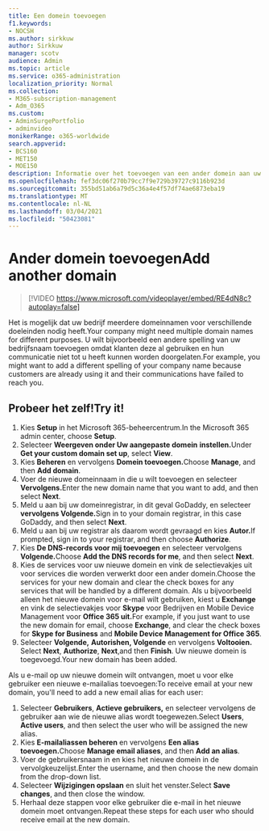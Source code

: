 ```yaml
---
title: Een domein toevoegen
f1.keywords:
- NOCSH
ms.author: sirkkuw
author: Sirkkuw
manager: scotv
audience: Admin
ms.topic: article
ms.service: o365-administration
localization_priority: Normal
ms.collection:
- M365-subscription-management
- Adm_O365
ms.custom:
- AdminSurgePortfolio
- adminvideo
monikerRange: o365-worldwide
search.appverid:
- BCS160
- MET150
- MOE150
description: Informatie over het toevoegen van een ander domein aan uw abonnement.
ms.openlocfilehash: fef3dc06f270b79cc7f9e729b39727c9116b923d
ms.sourcegitcommit: 355bd51ab6a79d5c36a4e4f57df74ae6873eba19
ms.translationtype: MT
ms.contentlocale: nl-NL
ms.lasthandoff: 03/04/2021
ms.locfileid: "50423081"
---
```

# <a name="add-another-domain"></a><span data-ttu-id="ac6f3-103">Ander domein toevoegen</span><span class="sxs-lookup"><span data-stu-id="ac6f3-103">Add another domain</span></span>

> [!VIDEO https://www.microsoft.com/videoplayer/embed/RE4dN8c?autoplay=false]

<span data-ttu-id="ac6f3-104">Het is mogelijk dat uw bedrijf meerdere domeinnamen voor verschillende doeleinden nodig heeft.</span><span class="sxs-lookup"><span data-stu-id="ac6f3-104">Your company might need multiple domain names for different purposes.</span></span> <span data-ttu-id="ac6f3-105">U wilt bijvoorbeeld een andere spelling van uw bedrijfsnaam toevoegen omdat klanten deze al gebruiken en hun communicatie niet tot u heeft kunnen worden doorgelaten.</span><span class="sxs-lookup"><span data-stu-id="ac6f3-105">For example, you might want to add a different spelling of your company name because customers are already using it and their communications have failed to reach you.</span></span>

## <a name="try-it"></a><span data-ttu-id="ac6f3-106">Probeer het zelf!</span><span class="sxs-lookup"><span data-stu-id="ac6f3-106">Try it!</span></span>

1. <span data-ttu-id="ac6f3-107">Kies **Setup** in het Microsoft 365-beheercentrum.</span><span class="sxs-lookup"><span data-stu-id="ac6f3-107">In the Microsoft 365 admin center, choose **Setup**.</span></span>
1. <span data-ttu-id="ac6f3-108">Selecteer **Weergeven onder Uw aangepaste domein** **instellen.**</span><span class="sxs-lookup"><span data-stu-id="ac6f3-108">Under **Get your custom domain set up**, select **View**.</span></span>
1. <span data-ttu-id="ac6f3-109">Kies **Beheren** en vervolgens **Domein toevoegen.**</span><span class="sxs-lookup"><span data-stu-id="ac6f3-109">Choose **Manage**, and then **Add domain**.</span></span>
1. <span data-ttu-id="ac6f3-110">Voer de nieuwe domeinnaam in die u wilt toevoegen en selecteer **Vervolgens.**</span><span class="sxs-lookup"><span data-stu-id="ac6f3-110">Enter the new domain name that you want to add, and then select **Next**.</span></span>
1. <span data-ttu-id="ac6f3-111">Meld u aan bij uw domeinregistrar, in dit geval GoDaddy, en selecteer **vervolgens Volgende.**</span><span class="sxs-lookup"><span data-stu-id="ac6f3-111">Sign in to your domain registrar, in this case GoDaddy, and then select **Next**.</span></span>
1. <span data-ttu-id="ac6f3-112">Meld u aan bij uw registrar als daarom wordt gevraagd en kies **Autor.**</span><span class="sxs-lookup"><span data-stu-id="ac6f3-112">If prompted, sign in to your registrar, and then choose **Authorize**.</span></span>
1. <span data-ttu-id="ac6f3-113">Kies **De DNS-records voor mij toevoegen** en selecteer vervolgens **Volgende.**</span><span class="sxs-lookup"><span data-stu-id="ac6f3-113">Choose **Add the DNS records for me**, and then select **Next**.</span></span>
1. <span data-ttu-id="ac6f3-114">Kies de services voor uw nieuwe domein en vink de selectievakjes uit voor services die worden verwerkt door een ander domein.</span><span class="sxs-lookup"><span data-stu-id="ac6f3-114">Choose the services for your new domain and clear the check boxes for any services that will be handled by a different domain.</span></span> <span data-ttu-id="ac6f3-115">Als u bijvoorbeeld alleen het nieuwe domein voor e-mail wilt gebruiken, kiest u **Exchange** en vink de selectievakjes voor **Skype** voor Bedrijven en Mobile Device Management voor **Office 365 uit.**</span><span class="sxs-lookup"><span data-stu-id="ac6f3-115">For example, if you just want to use the new domain for email, choose **Exchange**, and clear the check boxes for **Skype for Business** and **Mobile Device Management for Office 365**.</span></span>
1. <span data-ttu-id="ac6f3-116">Selecteer **Volgende,** **Autorishen, Volgende** en vervolgens **Voltooien.** </span><span class="sxs-lookup"><span data-stu-id="ac6f3-116">Select **Next**, **Authorize**, **Next**,and then **Finish**.</span></span> <span data-ttu-id="ac6f3-117">Uw nieuwe domein is toegevoegd.</span><span class="sxs-lookup"><span data-stu-id="ac6f3-117">Your new domain has been added.</span></span>

<span data-ttu-id="ac6f3-118">Als u e-mail op uw nieuwe domein wilt ontvangen, moet u voor elke gebruiker een nieuwe e-mailalias toevoegen:</span><span class="sxs-lookup"><span data-stu-id="ac6f3-118">To receive email at your new domain, you'll need to add a new email alias for each user:</span></span>

1. <span data-ttu-id="ac6f3-119">Selecteer **Gebruikers**, **Actieve gebruikers,** en selecteer vervolgens de gebruiker aan wie de nieuwe alias wordt toegewezen.</span><span class="sxs-lookup"><span data-stu-id="ac6f3-119">Select **Users**, **Active users**, and then select the user who will be assigned the new alias.</span></span>
1. <span data-ttu-id="ac6f3-120">Kies **E-mailaliassen beheren** en vervolgens **Een alias toevoegen.**</span><span class="sxs-lookup"><span data-stu-id="ac6f3-120">Choose **Manage email aliases**, and then **Add an alias**.</span></span>
1. <span data-ttu-id="ac6f3-121">Voer de gebruikersnaam in en kies het nieuwe domein in de vervolgkeuzelijst.</span><span class="sxs-lookup"><span data-stu-id="ac6f3-121">Enter the username, and then choose the new domain from the drop-down list.</span></span>
1. <span data-ttu-id="ac6f3-122">Selecteer **Wijzigingen opslaan** en sluit het venster.</span><span class="sxs-lookup"><span data-stu-id="ac6f3-122">Select **Save changes**, and then close the window.</span></span>
1. <span data-ttu-id="ac6f3-123">Herhaal deze stappen voor elke gebruiker die e-mail in het nieuwe domein moet ontvangen.</span><span class="sxs-lookup"><span data-stu-id="ac6f3-123">Repeat these steps for each user who should receive email at the new domain.</span></span>